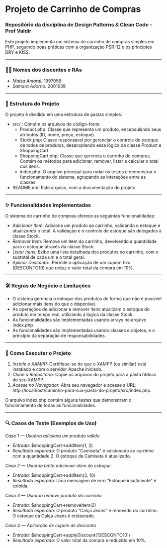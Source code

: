 # Projeto de Carrinho de Compras

### Repositório da disciplina de Design Patterns & Clean Code - Prof Valdir

Este projeto implementa um sistema de carrinho de compras simples em PHP, seguindo boas práticas com a organização PSR-12 e os princípios DRY e KISS.

---

### 🧑‍🎓 Nomes dos discentes e RAs

- *Maisa Amaral:* 1997058
- *Samara Adorno:* 2001639

---

### 📂 Estrutura do Projeto

O projeto é dividido em uma estrutura de pastas simples:

- src/ : Contém os arquivos de código-fonte.
    - Product.php: Classe que representa um produto, encapsulando seus atributos (ID, nome, preço, estoque).
    - Stock.php: Classe responsável por gerenciar o controle de estoque de todos os produtos, desacoplando essa lógica da classe Product e ShoppingCart.
    - ShoppingCart.php: Classe que gerencia o carrinho de compras. Contém os métodos para adicionar, remover, listar e calcular o total dos itens.
    - index.php: O arquivo principal para rodar os testes e demonstrar o funcionamento do sistema, agrupando as interações entre as classes.
- README.md: Este arquivo, com a documentação do projeto.

---

### ✨ Funcionalidades Implementadas

O sistema de carrinho de compras oferece as seguintes funcionalidades:

- *Adicionar Item:* Adiciona um produto ao carrinho, validando o estoque e atualizando o total. A validação e o controle de estoque são delegados à classe Stock.
- *Remover Item:* Remove um item do carrinho, devolvendo a quantidade para o estoque através da classe Stock.
- *Listar Itens:* Exibe uma lista detalhada dos produtos no carrinho, com o subtotal de cada um e o total geral.
- *Aplicar Desconto:* .Permite a aplicação de um cupom fixo (DESCONTO10) que reduz o valor total da compra em 10%.

---

### 🛠️ Regras de Negócio e Limitações

- O sistema gerencia o estoque dos produtos de forma que não é possível adicionar mais itens do que o disponível.
- As operações de adicionar e remover itens atualizam o estoque do produto em tempo real, utilizando a lógica da classe Stock.
- As funcionalidades são implementadas usando arrays no arquivo Index.php
- As funcionalidades são implementadas usando classes e objetos, e o princípio da separação de responsabilidades.

---

### 🚀 Como Executar o Projeto

1.  *Instale o XAMPP:* Certifique-se de que o XAMPP (ou similar) está instalado e com o servidor Apache iniciado.
2.  *Clone o Repositório:* Copie os arquivos do projeto para a pasta htdocs do seu XAMPP.
3.  *Acesse no Navegador:* Abra seu navegador e acesse a URL: http://localhost/caminho-para-sua-pasta-do-projeto/src/index.php.

O arquivo index.php contém alguns testes que demonstram o funcionamento de todas as funcionalidades.

---

### 🔍 Casos de Teste (Exemplos de Uso)

*Caso 1 — Usuário adiciona um produto válido*
- *Entrada:* $shoppingCart->addItem(1, 2)
- *Resultado esperado:* O produto "Camiseta" é adicionado ao carrinho com a quantidade 2. O estoque da Camiseta é atualizado.

*Caso 2 — Usuário tenta adicionar além do estoque*
- *Entrada:* $shoppingCart->addItem(3, 10)
- *Resultado esperado:* Uma mensagem de erro "Estoque insuficiente" é exibida.

*Caso 3 — Usuário remove produto do carrinho*
- *Entrada:* $shoppingCart->removeItem(2)
- *Resultado esperado:* O produto "Calça Jeans" é removido do carrinho. O estoque da Calça Jeans é restaurado.

*Caso 4 — Aplicação de cupom de desconto*
- *Entrada:* $shoppingCart->applyDiscount('DESCONTO10')
- *Resultado esperado:* O valor total da compra é reduzido em 10%.
